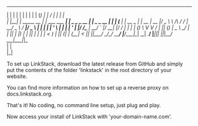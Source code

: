 
  _    _                 _                   _                   _      _       _     _____ _             _    
 | |  | |               | |                 | |                 | |    (_)     | |   / ____| |           | |   
 | |__| | _____      __ | |_ ___    ___  ___| |_   _   _ _ __   | |     _ _ __ | | _| (___ | |_ __ _  ___| | __
 |  __  |/ _ \ \ /\ / / | __/ _ \  / __|/ _ \ __| | | | | '_ \  | |    | | '_ \| |/ /\___ \| __/ _` |/ __| |/ /
 | |  | | (_) \ V  V /  | || (_) | \__ \  __/ |_  | |_| | |_) | | |____| | | | |   < ____) | || (_| | (__|   < 
 |_|  |_|\___/ \_/\_/    \__\___/  |___/\___|\__|  \__,_| .__/  |______|_|_| |_|_|\_\_____/ \__\__,_|\___|_|\_\
                                                        | |                                                    
                                                        |_|                                                    
                                                                       
To set up LinkStack, download the latest release from GitHub and simply put the contents of the folder 'linkstack' in the root directory of your website.

You can find more information on how to set up a reverse proxy on docs.linkstack.org.

That's it! No coding, no command line setup, just plug and play.

Now access your install of LinkStack with 'your-domain-name.com'.